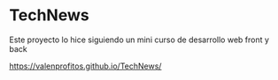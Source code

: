 # TechNews
Este proyecto lo hice siguiendo un mini curso de desarrollo web front y back

https://valenprofitos.github.io/TechNews/
